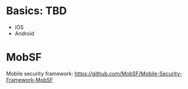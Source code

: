 # Basics: TBD

* iOS
* Android

# MobSF

Mobile security framework: https://github.com/MobSF/Mobile-Security-Framework-MobSF